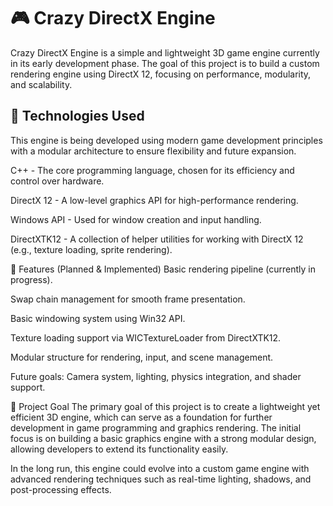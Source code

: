 # 🎮 Crazy DirectX Engine
Crazy DirectX Engine is a simple and lightweight 3D game engine currently in its early development phase. The goal of this project is to build a custom rendering engine using DirectX 12, focusing on performance, modularity, and scalability.

## 🚀 Technologies Used
This engine is being developed using modern game development principles with a modular architecture to ensure flexibility and future expansion.

C++ - The core programming language, chosen for its efficiency and control over hardware.

DirectX 12 - A low-level graphics API for high-performance rendering.

Windows API - Used for window creation and input handling.

DirectXTK12 - A collection of helper utilities for working with DirectX 12 (e.g., texture loading, sprite rendering).

📌 Features (Planned & Implemented)
Basic rendering pipeline (currently in progress).

Swap chain management for smooth frame presentation.

Basic windowing system using Win32 API.

Texture loading support via WICTextureLoader from DirectXTK12.

Modular structure for rendering, input, and scene management.

Future goals: Camera system, lighting, physics integration, and shader support.

🎯 Project Goal
The primary goal of this project is to create a lightweight yet efficient 3D engine, which can serve as a foundation for further development in game programming and graphics rendering. The initial focus is on building a basic graphics engine with a strong modular design, allowing developers to extend its functionality easily.

In the long run, this engine could evolve into a custom game engine with advanced rendering techniques such as real-time lighting, shadows, and post-processing effects.
